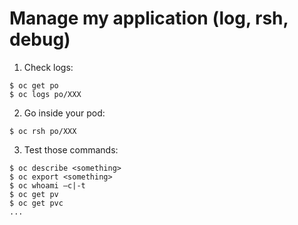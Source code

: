 # Manage my application (log, rsh, debug)

1. Check logs:
```
$ oc get po
$ oc logs po/XXX
```


2. Go inside your pod:
```
$ oc rsh po/XXX
```


3. Test those commands:
```
$ oc describe <something>
$ oc export <something>
$ oc whoami –c|-t
$ oc get pv
$ oc get pvc
...
```


